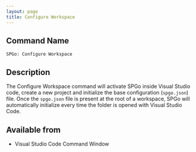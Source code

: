 ```yaml
---
layout: page
title: Configure Workspace
---
```


## Command Name

`SPGo: Configure Workspace`

## Description

The Configure Workspace command will activate SPGo inside Visual Studio code, create a new project and initialize the base configuration (`spgo.json`) file. Once the `spgo.json` file is present at the root of a workspace, SPGo will automatically initialize every time the folder is opened with Visual Studio Code.

## Available from

* Visual Studio Code Command Window
